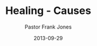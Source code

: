 ---
lunr: "true"
title: "Healing - Causes"
author: "Pastor Frank Jones"
postDate: "09-29-2013"
date: 2013-09-29
category: "sermons"
slug: "2013/09/09292013_ffc"
icon: microphone
audioLink: "09292013_ffc"
tags: [healing]
mp3: "09292013_ffc/09292013.mp3"
ogg: "09292013_ffc/09292013.ogg"
linkurl: "https://archive.org/download/09292013_ffc/09292013_ffc_files.xml"
ipath: "https://archive.org/download/09292013_ffc/09292013.mp3"
layout: sermon.html
---